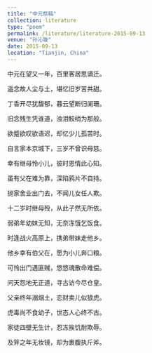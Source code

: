 ```yaml
---
title: "中元祭稿"
collection: literature
type: "poem"
permalink: /literature/literature-2015-09-13
venue: "孙沁璇"
date: 2015-09-13
location: "Tianjin, China"
---
```


中元在望又一年，百里客居思谪迁。

遥念故人尘与土，堪忆旧岁苦共甜。

丁香开尽犹馥郁，暮云望断归阑珊。

旧念残生凭谁道，浊泪鲛绡为那般。

欲蹙欲叹欲语迟，却忆少儿孤苦时。

自言家本京城下，三岁不曾识母慈。

幸有继母怜小儿，彼时恩情此心知。

虽有父在难为靠，深陷鸦片不自持。

抛家舍业出门去，不闻儿女任人欺。

十二岁时继母殁，从此孑然无所依。

弱弟年幼妹无知，无奈冻饿乞饭食。

时逢战火高原上，携弟带妹走他乡。

他乡幸有伯父在，愿为小儿奔口粮。

可怜出门遇匪贼，悠悠魂散命难偿。

问天怨地无正道，寻古访今尽仓皇。

父亲终年溺烟土，恋财卖儿似狼虎。

虎毒尚不食幼子，世态人心终不古。

家徒四壁无生计，忍冻挨饥耐欺辱。

及笄之年无妆镜，却为裹腹执斤斧。
